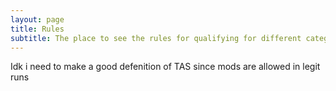 ```yaml
---
layout: page
title: Rules
subtitle: The place to see the rules for qualifying for different categories.
---
```


Idk i need to make a good defenition of TAS since mods are allowed in legit runs
